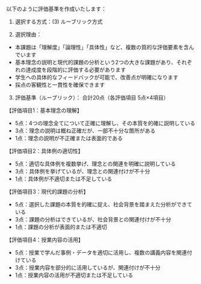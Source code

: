 以下のように評価基準を作成いたします：

1. 選択する方式：(3) ルーブリック方式

2. 選択理由：
- 本課題は「理解度」「論理性」「具体性」など、複数の質的な評価要素を含んでいます
- 基本理念の説明と現代的課題の分析という2つの大きな課題があり、それぞれの達成度を段階的に評価する必要があります
- 学生への具体的なフィードバックが可能で、改善点が明確になります
- 採点の客観性と一貫性を確保できます

3. 評価基準（ルーブリック）：
合計20点（各評価項目 5点×4項目）

【評価項目1：基本理念の理解】
- 5点：4つの理念全てについて正確に理解し、その本質を的確に説明している
- 3点：理念の説明は概ね正確だが、一部不十分な箇所がある
- 1点：理念の説明が不正確または表面的である

【評価項目2：具体例の適切性】
- 5点：適切な具体例を複数挙げ、理念との関連を明確に説明している
- 3点：具体例を挙げているが、理念との関連付けが不十分
- 1点：具体例が不適切または不足している

【評価項目3：現代的課題の分析】
- 5点：選択した課題の本質を的確に捉え、社会背景を踏まえた分析ができている
- 3点：課題の分析はできているが、社会背景との関連付けが不十分
- 1点：課題の分析が表面的または不適切

【評価項目4：授業内容の活用】
- 5点：授業で学んだ事例・データを適切に活用し、複数の講義内容を関連付けている
- 3点：授業内容を部分的に活用しているが、関連付けが不十分
- 1点：授業内容の活用が不適切または不足している